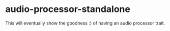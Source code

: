 # audio-processor-standalone
This will eventually show the goodness :) of having an audio processor trait.